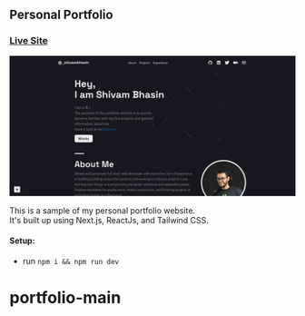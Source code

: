 ## Personal Portfolio

### [Live Site](https://shivam-bhasin.netlify.app)

![Portfolio Website](public/screenshot.png)

This is a sample of my personal portfolio website.  
It's built up using Next.js, ReactJs, and Tailwind CSS.

#### Setup:
- run ```npm i && npm run dev```
# portfolio-main
